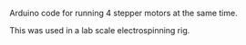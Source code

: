 Arduino code for running 4 stepper motors at the same time.

This was used in a lab scale electrospinning rig.

